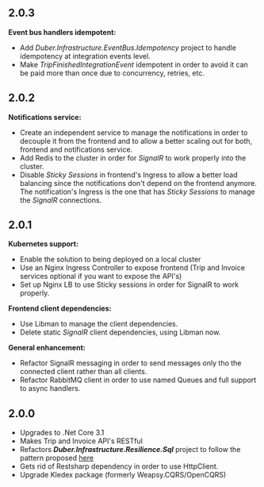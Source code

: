 ## 2.0.3
**Event bus handlers idempotent:**
* Add *Duber.Infrastructure.EventBus.Idempotency* project to handle idempotency at integration events level.
* Make *TripFinishedIntegrationEvent* idempotent in order to avoid it can be paid more than once due to concurrency, retries, etc.

## 2.0.2
**Notifications service:**
* Create an independent service to manage the notifications in order to decouple it from the frontend and to allow a better scaling out for both, frontend and notifications service.
* Add Redis to the cluster in order for *SignalR* to work properly into the cluster.
* Disable *Sticky Sessions* in frontend's Ingress to allow a better load balancing since the notifications don't depend on the frontend anymore. The notification's Ingress is the one that has *Sticky Sessions* to manage the *SignalR* connections.

## 2.0.1
**Kubernetes support:**
* Enable the solution to being deployed on a local cluster
* Use an Nginx Ingress Controller to expose frontend (Trip and Invoice services optional if you want to expose the API's)
* Set up Nginx LB to use Sticky sessions in order for SignalR to work properly.

**Frontend client dependencies:**
* Use Libman to manage the client dependencies. 
* Delete static *SignalR* client dependencies, using Libman now.

**General enhancement:**
* Refactor SignalR messaging in order to send messages only tho the connected client rather than all clients.
* Refactor RabbitMQ client in order to use named Queues and full support to async handlers.

## 2.0.0
* Upgrades to .Net Core 3.1
* Makes Trip and Invoice API's RESTful
* Refactors ***Duber.Infrastructure.Resilience.Sql*** project to follow the pattern proposed [here](https://github.com/vany0114/resilience-strategy-with-polly)
* Gets rid of Restsharp dependency in order to use HttpClient.
* Upgrade Kledex package (formerly Weapsy.CQRS/OpenCQRS)
